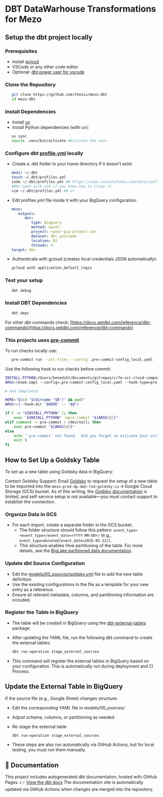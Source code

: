 # DBT DataWarhouse Transformations for Mezo

## Setup the dbt project locally

### Prerequisites

- Install [gcloud](https://cloud.google.com/sdk/docs/install)
- VSCode or any other code editor
- Optional: [dbt power user for vscode](https://marketplace.visualstudio.com/items?itemName=innoverio.vscode-dbt-power-user)

### Clone the Repository

```sh
   git clone https://github.com/thesis/mezo-dbt
   cd mezo-dbt
```

### Install Dependencies

- Install [uv](https://docs.astral.sh/uv/getting-started/installation/#installing-uv)
- Install Python dependencies (with uv):

```sh
   uv sync
   source .venv/bin/activate #Activate the venv
```

### Configure dbt [profile.yml](https://docs.getdbt.com/docs/core/connect-data-platform/profiles.yml) locally

- Create a .dbt folder in your home directory if it doesn’t exist:

```sh
   mkdir ~/.dbt
   touch ~/.dbt/profiles.yml
   code ~/.dbt/profiles.yml ## https://code.visualstudio.com/docs/configure/command-line#_launching-from-command-line
   ##Or open with vim if you know how to close it.
   vim ~/.dbt/profiles.yml ## or
```

- Edit profiles.yml file inside it with your BigQuery configuration:

```yml
   mezo:
      outputs:
         dev:
            type: bigquery
            method: oauth
            project: <your-gcp-project-id>
            dataset: dbt_yourname
            location: EU
            threads: 4
   target: dev
```

- Authenticate with gcloud (creates local credentials JSON automatically):

```sh
   gcloud auth application_default_login
```

### Test your setup

```sh
   dbt debug
```

### Install DBT Dependencies

```sh
   dbt deps
```

For other dbt commands check:
[https://docs.getdbt.com/reference/dbt-commands](https://docs.getdbt.com/reference/dbt-commands)

### This projects uses [pre-commit](https://pre-commit.com/)

To run checks locally use:

```sh
   pre-commit run --all-files --config .pre-commit-config_local.yaml
```

Use the following hook to run checks before commit:

```bash
INSTALL_PYTHON=/Users/benedikt/Documents/gitrepos/crfe-orc-cloud-composer/.venv/bin/python3
ARGS=(hook-impl --config=.pre-commit-config_local.yaml --hook-type=pre-commit)

# end templated

HERE="$(cd "$(dirname "$0")" && pwd)"
ARGS+=(--hook-dir "$HERE" -- "$@")

if [ -x "$INSTALL_PYTHON" ]; then
    exec "$INSTALL_PYTHON" -mpre_commit "${ARGS[@]}"
elif command -v pre-commit > /dev/null; then
    exec pre-commit "${ARGS[@]}"
else
    echo '`pre-commit` not found.  Did you forget to activate your virtualenv?' 1>&2
    exit 1
fi
```

## How to Set Up a Goldsky Table

To set up a new table using Goldsky data in BigQuery:

Contact Goldsky Support: Email [Goldsky](support@goldsky.com) to request the setup of a new table to be imported into the `mezo-prod-dp-dwh-lnd-goldsky-cs-0` Google Cloud Storage (GCS) bucket. As of this writing, the [Goldsky documentation](https://docs.goldsky.com/mirror/extensions/channels/aws-s3) is limited, and self-service setup is not available—you must contact support to establish the connection.

### Organize Data in GCS

- For each import, create a separate folder in the GCS bucket.
  - The folder structure should follow this pattern: `event_type=<event_type>/event_date=<YYYY-MM-DD>/` (e.g., `event_type=donated/event_date=2025-05-22/`).
  - This structure enables Hive partitioning of the table. For more details, see the [BigLake partitioned data documentation](https://cloud.google.com/bigquery/docs/create-cloud-storage-table-biglake#create-biglake-partitioned-data).

### Update dbt Source Configuration

- Edit the [models/00_sources/goldsky.yml](models/00_sources/goldsky.yml) file to add the new table definition.
- Use the existing configurations in the file as a template for your new entry as a reference.
- Ensure all relevant metadata, columns, and partitioning information are included.

### Register the Table in BigQuery

- The table will be created in BigQuery using the [dbt-external-tables](https://github.com/dbt-labs/dbt-external-tables) package.
- After updating the YAML file, run the following dbt command to create the external tables:

     ```sh
     dbt run-operation stage_external_sources
     ```

- This command will register the external tables in BigQuery based on your configuration. This is automatically run during deployment and CI Process.

## Update the External Table in BigQuery

If the source file (e.g., Google Sheet) changes structure:
- Edit the corresponding YAML file in models/00_sources/
- Adjust schema, columns, or partitioning as needed.
- Re-stage the external table

     ```sh
     dbt run-operation stage_external_sources
     ```

- These steps are also run automatically via GitHub Actions, but for local testing, you must run them manually.

## 📖 Documentation

This project includes autogenerated dbt documentation, hosted with GitHub Pages.
👉 [View the dbt docs](https://thesis.github.io/mezo-dbt/#!/overview)
The documentation site is automatically updated via GitHub Actions when changes are merged into the repository.
